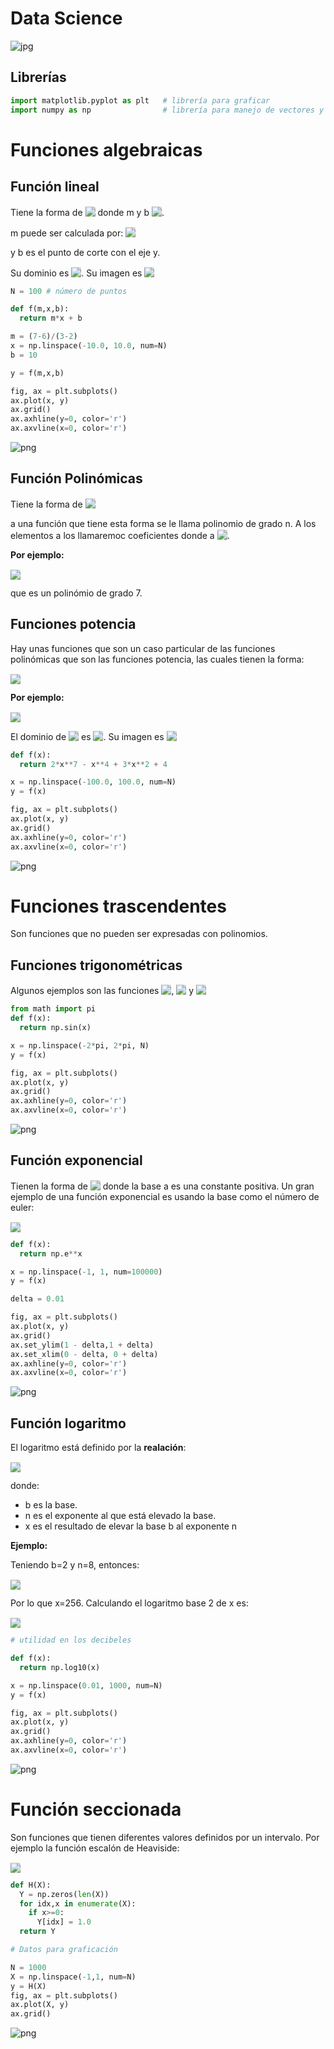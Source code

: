 # Data Science

![jpg](png\DS1.jpg)

## Librerías
```python
import matplotlib.pyplot as plt   # librería para graficar
import numpy as np                # librería para manejo de vectores y utilidades matemáticas
```
# Funciones algebraicas
## Función lineal

Tiene la forma de  <!-- $f(x)=mx + b$ --> <img style="transform: translateY(0.1em); background: #dedede;" src="svg\dmqfsvBncI.svg"> donde  m y b  <!-- $\in R$ --> <img style="transform: translateY(0.1em); background: #dedede;" src="svg\5kBJQt8JAH.svg">.

m puede ser calculada por: <!-- $m=\frac{y_{2}-y_{1}}{x_{2}-x_{1}}$ --> <img style="transform: translateY(0.1em); background: #dedede;" src="svg\q6WUQ87ocQ.svg">

y b es el punto de corte con el eje y.

Su dominio es <!-- $Dom_{f} = (-\infty, \infty)$ --> <img style="transform: translateY(0.1em); background: #dedede;" src="svg\6hlCwvsNSB.svg">. Su imagen es <!-- $Im_{f} = (-\infty, \infty)$ --> <img style="transform: translateY(0.1em); background: #dedede;" src="svg\67UZ94I7jR.svg">

```python
N = 100 # número de puntos

def f(m,x,b):
  return m*x + b

m = (7-6)/(3-2)
x = np.linspace(-10.0, 10.0, num=N)
b = 10

y = f(m,x,b)

fig, ax = plt.subplots()
ax.plot(x, y)
ax.grid()
ax.axhline(y=0, color='r')
ax.axvline(x=0, color='r')
```
![png](png\output_4_1.png)
    
## Función Polinómicas

Tiene la forma de <!-- $P(x)=a_{n}x^{n} + a_{n-1}x^{n-1}+...+a_{2}x^{2}+a_{1}x + a_{1}$ --> <img style="transform: translateY(0.1em); background: #dedede;" src="svg\oRi2e4D9Dp.svg">

a una función que tiene esta forma se le llama polinomio de grado n. A los elementos a los llamaremoc coeficientes donde a <!-- $\in R$ --> <img style="transform: translateY(0.1em); background: #dedede;" src="svg\Djyt8uAUZS.svg">. 

**Por ejemplo:**

<!-- $P(x)= 2x^{7} - x^{4} + 3x^{2} + 4$ --> <img style="transform: translateY(0.1em); background: #dedede;" src="svg\cDTePijMIB.svg">

que es un polinómio de grado 7.

## Funciones potencia

Hay unas funciones que son un caso particular de las funciones polinómicas que son las funciones potencia, las cuales tienen la forma:

<!-- $f(x)= x^{a}, a \in R$ --> <img style="transform: translateY(0.1em); background: #dedede;" src="svg\c48Cx4kz25.svg">

**Por ejemplo:**
<!-- $f(x)= x^{2}$ --> <img style="transform: translateY(0.1em); background: #dedede;" src="svg\rOynbw1zt8.svg">

El dominio de <!-- $f(x)=x^{2}$ --> <img style="transform: translateY(0.1em); background: #dedede;" src="svg\8fGw2thsuG.svg"> es <!-- $Dom_{f} = (-\infty, \infty)$ --> <img style="transform: translateY(0.1em); background: #dedede;" src="svg\aT8tuFhFRR.svg">. Su imagen es <!-- $Im_{f} = [0, \infty)$ --> <img style="transform: translateY(0.1em); background: #dedede;" src="svg\sY72d2MynL.svg">

```python
def f(x):
  return 2*x**7 - x**4 + 3*x**2 + 4

x = np.linspace(-100.0, 100.0, num=N)
y = f(x)

fig, ax = plt.subplots()
ax.plot(x, y)
ax.grid()
ax.axhline(y=0, color='r')
ax.axvline(x=0, color='r')
```
   
![png](png\output_6_1.png)
    
# Funciones trascendentes
Son funciones que no pueden ser expresadas con polinomios. 

## Funciones trigonométricas
Algunos ejemplos son las funciones <!-- $cos(x)$ --> <img style="transform: translateY(0.1em); background: #dedede;" src="svg\RjjEPsmHng.svg">, <!-- $sen(x)$ --> <img style="transform: translateY(0.1em); background: #dedede;" src="svg\LzAnK84Gxn.svg"> y <!-- $tan(x)$ --> <img style="transform: translateY(0.1em); background: #dedede;" src="svg\iR1opGhUDS.svg">


```python
from math import pi
def f(x):
  return np.sin(x)

x = np.linspace(-2*pi, 2*pi, N)
y = f(x)

fig, ax = plt.subplots()
ax.plot(x, y)
ax.grid()
ax.axhline(y=0, color='r')
ax.axvline(x=0, color='r')
```  
![png](png\output_9_1.png)
    
## Función exponencial
Tienen la forma de <!-- $f(x)=a^x$ --> <img style="transform: translateY(0.1em); background: #dedede;" src="svg\GsRBPAno22.svg"> donde la base a es una constante positiva. Un gran ejemplo de una función exponencial es usando la base como el número de euler:

<!-- $f(x)=e^x$ --> <img style="transform: translateY(0.1em); background: #dedede;" src="svg\dAar4iI3Hg.svg">

```python
def f(x):
  return np.e**x

x = np.linspace(-1, 1, num=100000)
y = f(x)

delta = 0.01

fig, ax = plt.subplots()
ax.plot(x, y)
ax.grid()
ax.set_ylim(1 - delta,1 + delta)
ax.set_xlim(0 - delta, 0 + delta)
ax.axhline(y=0, color='r')
ax.axvline(x=0, color='r')
```
![png](png\output_11_1.png)
    
## Función logaritmo
El logaritmo está definido por la **realación**:

<!-- $log_{b}(x) = n \Longleftrightarrow x=b^n$ --> <img style="transform: translateY(0.1em); background: #dedede;" src="svg\hfyExV0xNA.svg">

donde: 

*   b es la base.
*   n es el exponente al que está elevado la base.
*   x es el resultado de elevar la base b al exponente n

**Ejemplo:**

Teniendo b=2 y n=8, entonces:

<!-- $2^8=256$ --> <img style="transform: translateY(0.1em); background: #dedede;" src="svg\FZI4Y8QAJw.svg">

Por lo que x=256. Calculando el logaritmo base 2 de x es:

<!-- $log_{2}(256) = 8$ --> <img style="transform: translateY(0.1em); background: #dedede;" src="svg\reQ2SVvYMt.svg">

```python
# utilidad en los decibeles

def f(x):
  return np.log10(x)

x = np.linspace(0.01, 1000, num=N)
y = f(x)

fig, ax = plt.subplots()
ax.plot(x, y)
ax.grid()
ax.axhline(y=0, color='r')
ax.axvline(x=0, color='r')
```
![png](png\output_13_1.png)
    
# Función seccionada
Son funciones que tienen diferentes valores definidos por un intervalo. Por ejemplo la función escalón de Heaviside: 

<!-- $H(x) = 
     \begin{cases}
        0, &\quad \text{para, } x < 0 \\
        1,  &\quad\text{para. } x \ge 0 \\
     \end{cases}
$ --> <img style="transform: translateY(0.1em); background: #dedede;" src="svg\6OPchF70oz.svg">


```python
def H(X):
  Y = np.zeros(len(X))
  for idx,x in enumerate(X):
    if x>=0:
      Y[idx] = 1.0
  return Y

# Datos para graficación

N = 1000
X = np.linspace(-1,1, num=N)
y = H(X)
fig, ax = plt.subplots()
ax.plot(X, y)
ax.grid()
```
![png](png\output_15_0.png)